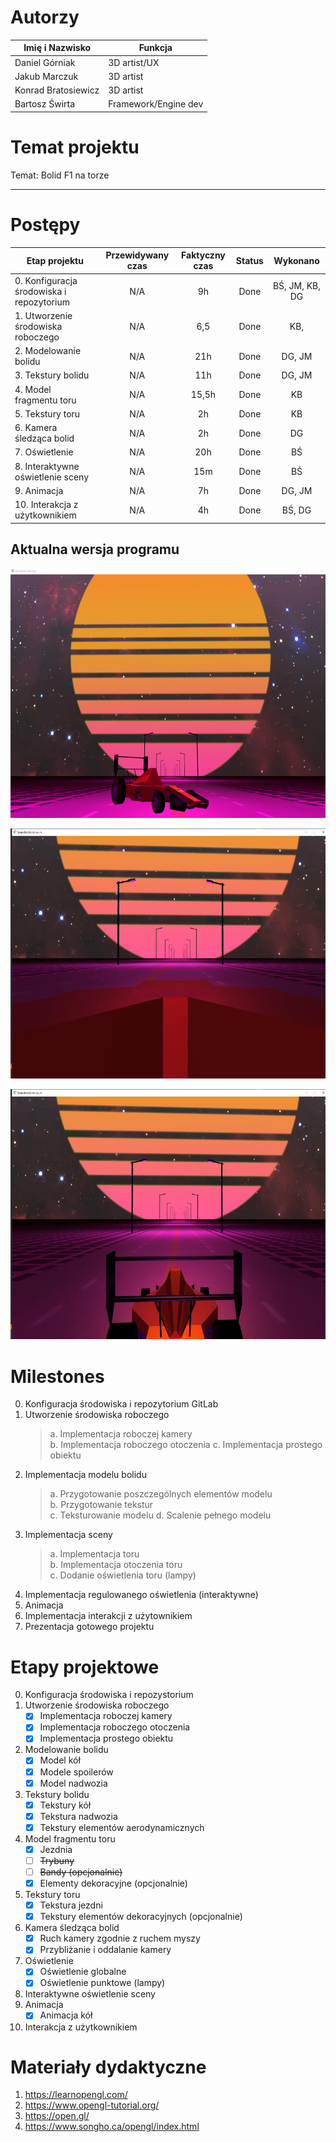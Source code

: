 # Autorzy

| Imię i Nazwisko    |       Funkcja      |
|--------------------|--------------------|
|Daniel Górniak		|    3D artist/UX    |
|Jakub Marczuk 		|     3D artist      |
|Konrad Bratosiewicz |     3D artist      |
|Bartosz Świrta		|Framework/Engine dev|

# **Temat projektu**  
Temat: Bolid F1 na torze

---

# **Postępy**

| Etap projektu         			            |  Przewidywany czas | Faktyczny czas | Status |Wykonano                         |
|--------------------------------------------|:------------------:|:--------------:|:------:|:-------------------------------:|
|0. Konfiguracja środowiska i repozytorium	| 	   	N/A			|       9h       |  Done  | BŚ, JM, KB, DG                  |
|1. Utworzenie środowiska roboczego	         | 	   	N/A			|       6,5      |  Done  | KB,                             |
|2. Modelowanie bolidu				            | 	   	N/A			|       21h      |  Done  | DG, JM                          |
|3. Tekstury bolidu					            | 	   	N/A			|       11h      |  Done  | DG, JM                          |
|4. Model fragmentu toru			            | 	   	N/A			|      15,5h     |  Done  | KB                              |
|5. Tekstury toru					               | 	   	N/A			|       2h       |  Done  | KB                              |
|6. Kamera śledząca bolid      		         | 	   	N/A			|       2h       |  Done  | DG                              |
|7. Oświetlenie 					               | 	   	N/A			|       20h      |  Done  | BŚ                              |
|8. Interaktywne oświetlenie sceny	         | 	   	N/A			|       15m      |  Done  | BŚ                              |
|9. Animacja                       	         | 	   	N/A			|       7h       |  Done  | DG, JM                          |
|10. Interakcja z użytkownikiem		         | 	   	N/A			|       4h       |  Done  | BŚ, DG                          |

## **Aktualna wersja programu**
<img src="Schematy/Current.png" alt="Obecna wersja"
	title="FRONT" width="600" height="400" />
	
<img src="Schematy/inside.png" alt="Obecna wersja"
	title="FRONT" width="600" height="400" />
	
<img src="Schematy/thirdPerson.png" alt="Obecna wersja"
	title="FRONT" width="600" height="400" />

# **Milestones**
0. Konfiguracja środowiska i repozytorium GitLab
1. Utworzenie środowiska roboczego
   >a. Implementacja roboczej kamery  
    b. Implementacja roboczego otoczenia
    c. Implementacja prostego obiektu
2. Implementacja modelu bolidu   
	>a. Przygotowanie poszczególnych elementów modelu   
    b. Przygotowanie tekstur  
    c. Teksturowanie modelu 
    d. Scalenie pełnego modelu  
3. Implementacja sceny  
	>a. Implementacja toru  
	 b. Implementacja otoczenia toru    
	 c. Dodanie oświetlenia toru (lampy)  
4. Implementacja regulowanego oświetlenia (interaktywne) 
5. Animacja
6. Implementacja interakcji z użytownikiem
7. Prezentacja gotowego projektu 

# **Etapy projektowe**
 0. Konfiguracja środowiska i repozystorium
 1. Utworzenie środowiska roboczego
    - [x] Implementacja roboczej kamery
    - [x] Implementacja roboczego otoczenia  
	 - [x] Implementacja prostego obiektu  
 2. Modelowanie bolidu
    - [x] Model kół
    - [x] Modele spoilerów  
	 - [x] Model nadwozia  
 3. Tekstury bolidu
    - [x] Tekstury kół
    - [x] Tekstura nadwozia
    - [x] Tekstury elementów aerodynamicznych
 4. Model fragmentu toru 
    - [x] Jezdnia
    - [ ] <s>Trybuny</s>
    - [ ] <s>Bandy (opcjonalnie)</s>
    - [x] Elementy dekoracyjne (opcjonalnie)
 5. Tekstury toru
    - [x] Tekstura jezdni
    - [x] Tekstury elementów dekoracyjnych (opcjonalnie)
 6. Kamera śledząca bolid 
    - [x] Ruch kamery zgodnie z ruchem myszy
	 - [x] Przybliżanie i oddalanie kamery 
 7. Oświetlenie
    - [x] Oświetlenie globalne 
    - [x] Oświetlenie punktowe (lampy)
 8. Interaktywne oświetlenie sceny
 9. Animacja
    - [x] Animacja kół 
 10. Interakcja z użytkownikiem 
	


# **Materiały dydaktyczne**
1. https://learnopengl.com/ 
2. https://www.opengl-tutorial.org/
3. https://open.gl/
4. https://www.songho.ca/opengl/index.html
